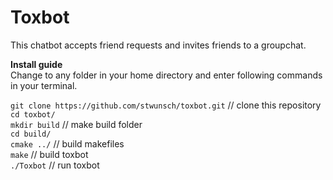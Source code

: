 Toxbot
======

This chatbot accepts friend requests and invites friends to a groupchat.

**Install guide**  
Change to any folder in your home directory and enter following commands in your terminal.

`git clone https://github.com/stwunsch/toxbot.git` // clone this repository  
`cd toxbot/`  
`mkdir build` // make build folder  
`cd build/`  
`cmake ../` // build makefiles  
`make` // build toxbot  
`./Toxbot` // run toxbot

